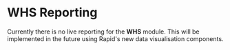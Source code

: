 # WHS Reporting

<!-- TODO -->

Currently there is no live reporting for the **WHS** module. This will be implemented in the future using Rapid's new data visualisation components.